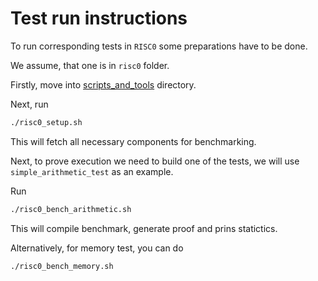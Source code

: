# Test run instructions

To run corresponding tests in `RISC0` some preparations have to be done.

We assume, that one is in `risc0` folder.

Firstly, move into [scripts_and_tools](./scripts_and_tools/) directory.

Next, run

```sh
./risc0_setup.sh
```

This will fetch all necessary components for benchmarking.

Next, to prove execution we need to build one of the tests, we will use `simple_arithmetic_test` as an example.

Run

```sh
./risc0_bench_arithmetic.sh
```

This will compile benchmark, generate proof and prins statictics.

Alternatively, for memory test, you can do

```sh
./risc0_bench_memory.sh
```